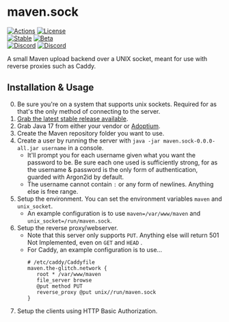# maven.sock

[![Actions](https://github.com/the-glitch-network/maven.sock/actions/workflows/build.yml/badge.svg)](https://github.com/the-glitch-network/maven.sock/actions/workflows/build.yml)
[![License](https://img.shields.io/github/license/the-glitch-network/maven.sock)](LICENSE)
<br/>
[![Stable](https://img.shields.io/github/v/release/the-glitch-network/maven.sock?label=stable)](https://github.com/the-glitch-network/maven.sock/releases)
[![Beta](https://img.shields.io/github/v/release/the-glitch-network/maven.sock?include_prereleases&label=beta)](https://github.com/the-glitch-network/maven.sock/releases)
<br/>
[![Discord](https://img.shields.io/discord/380201541078089738?color=7289da&label=Development&logo=discord&logoColor=7289da)](https://discord.gg/EmPS9y9)
[![Discord](https://img.shields.io/discord/368932049354227712?color=7289da&label=Community&logo=discord&logoColor=7289da)](https://discord.gg/ExCdXwP)

A small Maven upload backend over a UNIX socket, meant for use with reverse proxies such as Caddy.

## Installation & Usage

0. Be sure you're on a system that supports unix sockets. Required for as that's the only method of connecting to the
   server.
1. [Grab the latest stable release available](https://github.com/the-glitch-network/maven.sock/releases).
2. Grab Java 17 from either your vendor or [Adoptium](https://adoptium.net).
3. Create the Maven repository folder you want to use.
4. Create a user by running the server with `java -jar maven.sock-0.0.0-all.jar username` in a console.
    - It'll prompt you for each username given what you want the password to be. Be sure each one used is sufficiently
      strong, for as the username & password is the only form of authentication, guarded with Argon2id by default.
    - The username cannot contain `:` or any form of newlines. Anything else is free range.
5. Setup the environment. You can set the environment variables `maven` and `unix_socket`.
    - An example configuration is to use `maven=/var/www/maven` and `unix_socket=/run/maven.sock`.
6. Setup the reverse proxy/webserver.
    - Note that this server only supports `PUT`. Anything else will return 501 Not Implemented, even on `GET` and `HEAD`
      .
    - For Caddy, an example configuration is to use...
      ```caddyfile
      # /etc/caddy/Caddyfile
      maven.the-glitch.network {
         root * /var/www/maven
         file_server browse
         @put method PUT
         reverse_proxy @put unix//run/maven.sock
      }
      ```
7. Setup the clients using HTTP Basic Authorization.
